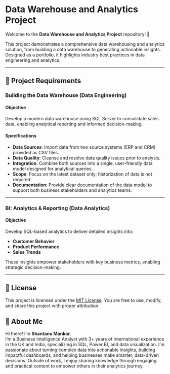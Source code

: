 # Data Warehouse and Analytics Project

Welcome to the **Data Warehouse and Analytics Project** repository! 🚀

This project demonstrates a comprehensive data warehousing and analytics solution, from building a data warehouse to generating actionable insights. Designed as a portfolio, it highlights industry best practices in data engineering and analytics.

---
## 🚀 Project Requirements

### Building the Data Warehouse (Data Engineering)

#### Objective
Develop a modern data warehouse using SQL Server to consolidate sales data, enabling analytical reporting and informed decision-making.

#### Specifications
- **Data Sources**: Import data from two source systems (ERP and CRM) provided as CSV files.
- **Data Quality**: Cleanse and resolve data quality issues prior to analysis.
- **Integration**: Combine both sources into a single, user-friendly data model designed for analytical queries.
- **Scope**: Focus on the latest dataset only; historization of data is not required.
- **Documentation**: Provide clear documentation of the data model to support both business stakeholders and analytics teams.

---

### BI: Analytics & Reporting (Data Analytics)

#### Objective
Develop SQL-based analytics to deliver detailed insights into:
- **Customer Behavior**
- **Product Performance**
- **Sales Trends**

These insights empower stakeholders with key business metrics, enabling strategic decision-making.

---
## 📜 License
This project is licensed under the [MIT License](LICENSE). You are free to use, modify, and share this project with proper attribution.

## 🌟 About Me
Hi there! I’m **Shantanu Mankar**.  
I’m a Business Intelligence Analyst with 3+ years of international experience in the UK and India, specializing in SQL, Power BI, and data visualization. I’m passionate about turning complex data into actionable insights, building impactful dashboards, and helping businesses make smarter, data-driven decisions. Outside of work, I enjoy sharing knowledge through engaging and practical content to empower others in their analytics journey.
